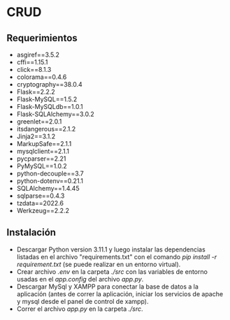 # CRUD

## Requerimientos

- asgiref==3.5.2
- cffi==1.15.1
- click==8.1.3
- colorama==0.4.6
- cryptography==38.0.4
- Flask==2.2.2
- Flask-MySQL==1.5.2
- Flask-MySQLdb==1.0.1
- Flask-SQLAlchemy==3.0.2
- greenlet==2.0.1
- itsdangerous==2.1.2
- Jinja2==3.1.2
- MarkupSafe==2.1.1
- mysqlclient==2.1.1
- pycparser==2.21
- PyMySQL==1.0.2
- python-decouple==3.7
- python-dotenv==0.21.1
- SQLAlchemy==1.4.45
- sqlparse==0.4.3
- tzdata==2022.6
- Werkzeug==2.2.2

## Instalación

- Descargar Python version 3.11.1 y luego instalar las dependencias listadas en el archivo "requirements.txt" con el comando *pip install -r requirement.txt* (se puede realizar en un entorno virtual).
- Crear archivo *.env* en la carpeta *./src* con las variables de entorno usadas en el *app.config* del archivo *app.py*.
- Descargar MySql y XAMPP para conectar la base de datos a la aplicación (antes de correr la aplicación, iniciar los servicios de apache y mysql desde el panel de control de xampp).
- Correr el archivo *app.py* en la carpeta *./src*.